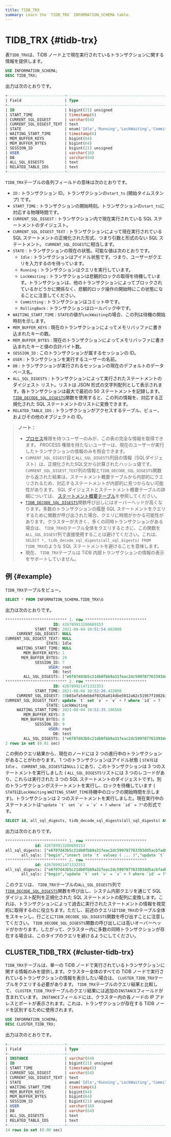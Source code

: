 ```yaml
---
title: TIDB_TRX
summary: Learn the `TIDB_TRX` INFORMATION_SCHEMA table.
---
```


# TIDB_TRX {#tidb-trx}

表`TIDB_TRX`は、TiDB ノード上で現在実行されているトランザクションに関する情報を提供します。

```sql
USE INFORMATION_SCHEMA;
DESC TIDB_TRX;
```

出力は次のとおりです。

```sql
+-------------------------+-----------------------------------------------------------------+------+------+---------+-------+
| Field                   | Type                                                            | Null | Key  | Default | Extra |
+-------------------------+-----------------------------------------------------------------+------+------+---------+-------+
| ID                      | bigint(21) unsigned                                             | NO   | PRI  | NULL    |       |
| START_TIME              | timestamp(6)                                                    | YES  |      | NULL    |       |
| CURRENT_SQL_DIGEST      | varchar(64)                                                     | YES  |      | NULL    |       |
| CURRENT_SQL_DIGEST_TEXT | text                                                            | YES  |      | NULL    |       |
| STATE                   | enum('Idle','Running','LockWaiting','Committing','RollingBack') | YES  |      | NULL    |       |
| WAITING_START_TIME      | timestamp(6)                                                    | YES  |      | NULL    |       |
| MEM_BUFFER_KEYS         | bigint(64)                                                      | YES  |      | NULL    |       |
| MEM_BUFFER_BYTES        | bigint(64)                                                      | YES  |      | NULL    |       |
| SESSION_ID              | bigint(21) unsigned                                             | YES  |      | NULL    |       |
| USER                    | varchar(16)                                                     | YES  |      | NULL    |       |
| DB                      | varchar(64)                                                     | YES  |      | NULL    |       |
| ALL_SQL_DIGESTS         | text                                                            | YES  |      | NULL    |       |
| RELATED_TABLE_IDS       | text                                                            | YES  |      | NULL    |       |
+-------------------------+-----------------------------------------------------------------+------+------+---------+-------+
```

`TIDB_TRX`テーブルの各列フィールドの意味は次のとおりです。

-   `ID` : トランザクション ID。トランザクションの`start_ts` (開始タイムスタンプ) です。
-   `START_TIME` : トランザクションの開始時刻。トランザクションの`start_ts`に対応する物理時間です。
-   `CURRENT_SQL_DIGEST` : トランザクション内で現在実行されている SQL ステートメントのダイジェスト。
-   `CURRENT_SQL_DIGEST_TEXT` : トランザクションによって現在実行されている SQL ステートメントの正規化された形式、つまり引数と形式のない SQL ステートメント。 `CURRENT_SQL_DIGEST`に相当します。
-   `STATE` : トランザクションの現在の状態。可能な値は次のとおりです。
    -   `Idle` : トランザクションはアイドル状態です。つまり、ユーザーがクエリを入力するのを待っています。
    -   `Running` : トランザクションはクエリを実行しています。
    -   `LockWaiting` : トランザクションは悲観的ロックの取得を待機しています。トランザクションは、他のトランザクションによってブロックされているかどうかに関係なく、悲観的ロック操作の開始時にこの状態になることに注意してください。
    -   `Committing` : トランザクションはコミット中です。
    -   `RollingBack` : トランザクションはロールバック中です。
-   `WAITING_START_TIME` : `STATE`の値が`LockWaiting`の場合、この列は待機の開始時刻を示します。
-   `MEM_BUFFER_KEYS` : 現在のトランザクションによってメモリバッファに書き込まれたキーの数。
-   `MEM_BUFFER_BYTES` : 現在のトランザクションによってメモリバッファに書き込まれたキーと値の合計バイト数。
-   `SESSION_ID` : このトランザクションが属するセッションの ID。
-   `USER` : トランザクションを実行するユーザーの名前。
-   `DB` : トランザクションが実行されるセッションの現在のデフォルトのデータベース名。
-   `ALL_SQL_DIGESTS` : トランザクションによって実行されたステートメントのダイジェスト リスト。リストは JSON 形式の文字列配列として表示されます。各トランザクションは最大で最初の 50 ステートメントを記録します。 [<a href="/functions-and-operators/tidb-functions.md#tidb_decode_sql_digests">`TIDB_DECODE_SQL_DIGESTS`</a>](/functions-and-operators/tidb-functions.md#tidb_decode_sql_digests)関数を使用すると、この列の情報を、対応する正規化された SQL ステートメントのリストに変換できます。
-   `RELATED_TABLE_IDS` : トランザクションがアクセスするテーブル、ビュー、およびその他のオブジェクトの ID。

> **ノート：**
>
> -   [<a href="https://dev.mysql.com/doc/refman/8.0/en/privileges-provided.html#priv_process">プロセス</a>](https://dev.mysql.com/doc/refman/8.0/en/privileges-provided.html#priv_process)権限を持つユーザーのみが、この表の完全な情報を取得できます。 PROCESS 権限を持たないユーザーは、現在のユーザーが実行したトランザクションの情報のみを照会できます。
> -   `CURRENT_SQL_DIGEST`目と`ALL_SQL_DIGESTS`列目の情報（SQLダイジェスト）は、正規化されたSQL文から計算されたハッシュ値です。 `CURRENT_SQL_DIGEST_TEXT`列の情報と`TIDB_DECODE_SQL_DIGESTS`関数から返された結果は、ステートメント概要テーブルから内部的にクエリされるため、対応するステートメントが内部的に見つからない可能性があります。 SQL ダイジェストとステートメント概要テーブルの詳細については、 [<a href="/statement-summary-tables.md">ステートメント概要テーブル</a>](/statement-summary-tables.md)を参照してください。
> -   [<a href="/functions-and-operators/tidb-functions.md#tidb_decode_sql_digests">`TIDB_DECODE_SQL_DIGESTS`</a>](/functions-and-operators/tidb-functions.md#tidb_decode_sql_digests)関数呼び出しにはオーバーヘッドが高くなります。多数のトランザクションの履歴 SQL ステートメントをクエリするために関数が呼び出された場合、クエリに時間がかかる可能性があります。クラスターが大きく、多くの同時トランザクションがある場合は、 `TIDB_TRX`のテーブル全体をクエリするときに、この関数を`ALL_SQL_DIGEST`列で直接使用することは避けてください。これは、 `SELECT *, tidb_decode_sql_digests(all_sql_digests) FROM TIDB_TRX`のような SQL ステートメントを避けることを意味します。
> -   現在、 `TIDB_TRX`テーブルは TiDB 内部トランザクションの情報の表示をサポートしていません。

## 例 {#example}

`TIDB_TRX`テーブルをビュー。

```sql
SELECT * FROM INFORMATION_SCHEMA.TIDB_TRX\G
```

出力は次のとおりです。

```sql
*************************** 1. row ***************************
                     ID: 426789913200689153
             START_TIME: 2021-08-04 10:51:54.883000
     CURRENT_SQL_DIGEST: NULL
CURRENT_SQL_DIGEST_TEXT: NULL
                  STATE: Idle
     WAITING_START_TIME: NULL
        MEM_BUFFER_KEYS: 1
       MEM_BUFFER_BYTES: 29
             SESSION_ID: 7
                   USER: root
                     DB: test
        ALL_SQL_DIGESTS: ["e6f07d43b5c21db0fbb9a31feac2dc599787763393dd5acbfad80e247eb02ad5","04fa858fa491c62d194faec2ab427261cc7998b3f1ccf8f6844febca504cb5e9","b83710fa8ab7df8504920e8569e48654f621cf828afbe7527fd003b79f48da9e"]
*************************** 2. row ***************************
                     ID: 426789921471332353
             START_TIME: 2021-08-04 10:52:26.433000
     CURRENT_SQL_DIGEST: 38b03afa5debbdf0326a014dbe5012a62c51957f1982b3093e748460f8b00821
CURRENT_SQL_DIGEST_TEXT: update `t` set `v` = `v` + ? where `id` = ?
                  STATE: LockWaiting
     WAITING_START_TIME: 2021-08-04 10:52:35.106568
        MEM_BUFFER_KEYS: 0
       MEM_BUFFER_BYTES: 0
             SESSION_ID: 9
                   USER: root
                     DB: test
        ALL_SQL_DIGESTS: ["e6f07d43b5c21db0fbb9a31feac2dc599787763393dd5acbfad80e247eb02ad5","38b03afa5debbdf0326a014dbe5012a62c51957f1982b3093e748460f8b00821"]
2 rows in set (0.01 sec)
```

この例のクエリ結果から、現在のノードには 2 つの進行中のトランザクションがあることがわかります。 1 つのトランザクションはアイドル状態 ( `STATE`は`Idle` 、 `CURRENT_SQL_DIGEST`は`NULL` ) にあり、このトランザクションは 3 つのステートメントを実行しました ( `ALL_SQL_DIGESTS`リストには 3 つのレコードがあり、これらは実行された 3 つの SQL ステートメントのダイジェストです)。別のトランザクションがステートメントを実行し、ロックを待機しています ( `STATE`は`LockWaiting` `WAITING_START_TIME`待機中のロックの開始時間を示します)。トランザクションは 2 つのステートメントを実行しました。現在実行中のステートメントは``"update `t` set `v` = `v` + ? where `id` = ?"``の形式です。

```sql
SELECT id, all_sql_digests, tidb_decode_sql_digests(all_sql_digests) AS all_sqls FROM INFORMATION_SCHEMA.TIDB_TRX\G
```

出力は次のとおりです。

```sql
*************************** 1. row ***************************
             id: 426789913200689153
all_sql_digests: ["e6f07d43b5c21db0fbb9a31feac2dc599787763393dd5acbfad80e247eb02ad5","04fa858fa491c62d194faec2ab427261cc7998b3f1ccf8f6844febca504cb5e9","b83710fa8ab7df8504920e8569e48654f621cf828afbe7527fd003b79f48da9e"]
       all_sqls: ["begin","insert into `t` values ( ... )","update `t` set `v` = `v` + ?"]
*************************** 2. row ***************************
             id: 426789921471332353
all_sql_digests: ["e6f07d43b5c21db0fbb9a31feac2dc599787763393dd5acbfad80e247eb02ad5","38b03afa5debbdf0326a014dbe5012a62c51957f1982b3093e748460f8b00821"]
       all_sqls: ["begin","update `t` set `v` = `v` + ? where `id` = ?"]
```

このクエリは、 `TIDB_TRX`テーブルの`ALL_SQL_DIGESTS`列で[<a href="/functions-and-operators/tidb-functions.md#tidb_decode_sql_digests">`TIDB_DECODE_SQL_DIGESTS`</a>](/functions-and-operators/tidb-functions.md#tidb_decode_sql_digests)関数を呼び出し、システム内部クエリを通じて SQL ダイジェスト配列を正規化された SQL ステートメントの配列に変換します。これは、トランザクションによって過去に実行されたステートメントの情報を視覚的に取得するのに役立ちます。ただし、前述のクエリは`TIDB_TRX`のテーブル全体をスキャンし、行ごとに`TIDB_DECODE_SQL_DIGESTS`関数を呼び出すことに注意してください。 `TIDB_DECODE_SQL_DIGESTS`関数の呼び出しには高いオーバーヘッドがかかります。したがって、クラスター内に多数の同時トランザクションが存在する場合は、このタイプのクエリを避けるようにしてください。

## CLUSTER_TIDB_TRX {#cluster-tidb-trx}

`TIDB_TRX`テーブルは、単一の TiDB ノードで実行されているトランザクションに関する情報のみを提供します。クラスター全体のすべての TiDB ノードで実行されているトランザクションの情報を表示したい場合は、 `CLUSTER_TIDB_TRX`テーブルをクエリする必要があります。 `TIDB_TRX`テーブルのクエリ結果と比較して、 `CLUSTER_TIDB_TRX`テーブルのクエリ結果には追加の`INSTANCE`フィールドが含まれています。 `INSTANCE`フィールドには、クラスター内の各ノードの IP アドレスとポートが表示されます。これは、トランザクションが存在する TiDB ノードを区別するために使用されます。

```sql
USE INFORMATION_SCHEMA;
DESC CLUSTER_TIDB_TRX;
```

出力は次のとおりです。

```sql
+-------------------------+-----------------------------------------------------------------+------+------+---------+-------+
| Field                   | Type                                                            | Null | Key  | Default | Extra |
+-------------------------+-----------------------------------------------------------------+------+------+---------+-------+
| INSTANCE                | varchar(64)                                                     | YES  |      | NULL    |       |
| ID                      | bigint(21) unsigned                                             | NO   | PRI  | NULL    |       |
| START_TIME              | timestamp(6)                                                    | YES  |      | NULL    |       |
| CURRENT_SQL_DIGEST      | varchar(64)                                                     | YES  |      | NULL    |       |
| CURRENT_SQL_DIGEST_TEXT | text                                                            | YES  |      | NULL    |       |
| STATE                   | enum('Idle','Running','LockWaiting','Committing','RollingBack') | YES  |      | NULL    |       |
| WAITING_START_TIME      | timestamp(6)                                                    | YES  |      | NULL    |       |
| MEM_BUFFER_KEYS         | bigint(64)                                                      | YES  |      | NULL    |       |
| MEM_BUFFER_BYTES        | bigint(64)                                                      | YES  |      | NULL    |       |
| SESSION_ID              | bigint(21) unsigned                                             | YES  |      | NULL    |       |
| USER                    | varchar(16)                                                     | YES  |      | NULL    |       |
| DB                      | varchar(64)                                                     | YES  |      | NULL    |       |
| ALL_SQL_DIGESTS         | text                                                            | YES  |      | NULL    |       |
| RELATED_TABLE_IDS       | text                                                            | YES  |      | NULL    |       |
+-------------------------+-----------------------------------------------------------------+------+------+---------+-------+
14 rows in set (0.00 sec)
```
